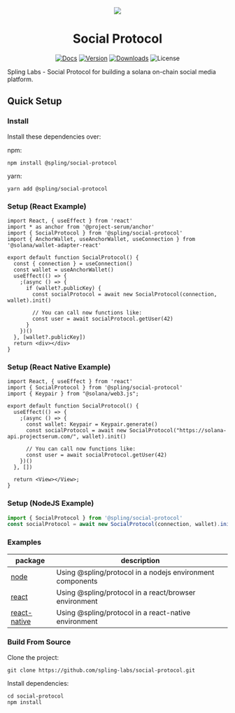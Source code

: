<div align="center">
  <img src="https://raw.githubusercontent.com/spling-protocol/social/main/assets/spling_header.jpg" />

  <h1>Social Protocol</h1>
   <p>
    <a href="https://spling-labs.github.io/social-protocol/"><img alt="Docs" src="https://img.shields.io/badge/docs-typedoc-blueviolet" /></a>
    <a href="https://www.npmjs.com/package/@spling/social-protocol"><img alt="Version" src="https://img.shields.io/npm/v/@spling/social-protocol"/></a>
    <a href="https://www.npmjs.com/package/@spling/social-protocol"><img alt="Downloads" src="https://img.shields.io/npm/dm/@spling/social-protocol" /></a>
    <img alt="License" src="https://img.shields.io/npm/l/@spling/social-protocol" />
 </p>
</div>

Spling Labs - Social Protocol for building a solana on-chain social media platform.

## Quick Setup

### Install

Install these dependencies over:

npm:

```shell
npm install @spling/social-protocol
```

yarn:

```shell
yarn add @spling/social-protocol
```

### Setup (React Example)

```tsx
import React, { useEffect } from 'react'
import * as anchor from '@project-serum/anchor'
import { SocialProtocol } from '@spling/social-protocol'
import { AnchorWallet, useAnchorWallet, useConnection } from '@solana/wallet-adapter-react'

export default function SocialProtocol() {
  const { connection } = useConnection()
  const wallet = useAnchorWallet()
  useEffect(() => {
    ;(async () => {
      if (wallet?.publicKey) {
        const socialProtocol = await new SocialProtocol(connection, wallet).init()

        // You can call now functions like:
        const user = await socialProtocol.getUser(42) 
      }
    })()
  }, [wallet?.publicKey])
  return <div></div>
}
```

### Setup (React Native Example)

```tsx
import React, { useEffect } from 'react'
import { SocialProtocol } from '@spling/social-protocol'
import { Keypair } from "@solana/web3.js";

export default function SocialProtocol() {
  useEffect(() => {
    ;(async () => {
      const wallet: Keypair = Keypair.generate()
      const socialProtocol = await new SocialProtocol("https://solana-api.projectserum.com/", wallet).init()

      // You can call now functions like:
      const user = await socialProtocol.getUser(42) 
    })()
  }, [])
  
  return <View></View>;
}
```

### Setup (NodeJS Example)

```js
import { SocialProtocol } from '@spling/social-protocol'
const socialProtocol = await new SocialProtocol(connection, wallet).init()
```

### Examples

| package                                                                        | description                                               |
| ------------------------------------------------------------------------------ | --------------------------------------------------------- |
| [node](https://github.com/spling-labs/social-protocol/tree/main/examples/node) | Using @spling/protocol in a nodejs environment components |
| [react](https://github.com/spling-labs/social-protocol/tree/main/examples/react) | Using @spling/protocol in a react/browser environment   |
| [react-native](https://github.com/spling-labs/social-protocol/tree/main/examples/react-native) | Using @spling/protocol in a react-native environment |

### Build From Source

Clone the project:

```shell
git clone https://github.com/spling-labs/social-protocol.git
```

Install dependencies:

```shell
cd social-protocol
npm install
```
